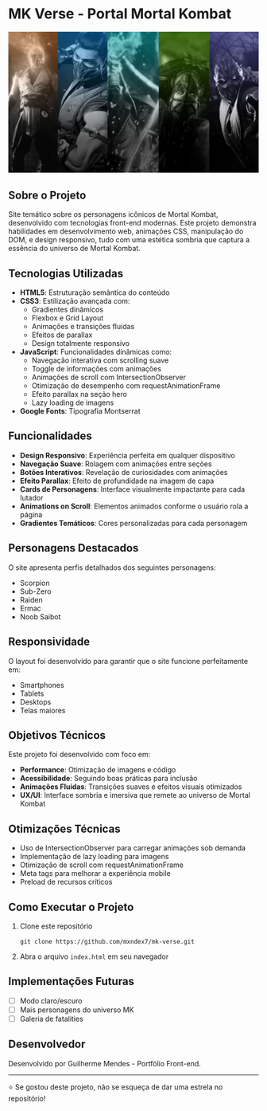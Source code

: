 # MK Verse - Portal Mortal Kombat

![Preview do Site](assets/capa.jpg)

## Sobre o Projeto

Site temático sobre os personagens icônicos de Mortal Kombat, desenvolvido com tecnologias front-end modernas. Este projeto demonstra habilidades em desenvolvimento web, animações CSS, manipulação do DOM, e design responsivo, tudo com uma estética sombria que captura a essência do universo de Mortal Kombat.

## Tecnologias Utilizadas

- **HTML5**: Estruturação semântica do conteúdo
- **CSS3**: Estilização avançada com:
  - Gradientes dinâmicos
  - Flexbox e Grid Layout
  - Animações e transições fluidas
  - Efeitos de parallax
  - Design totalmente responsivo
- **JavaScript**: Funcionalidades dinâmicas como:
  - Navegação interativa com scrolling suave
  - Toggle de informações com animações
  - Animações de scroll com IntersectionObserver
  - Otimização de desempenho com requestAnimationFrame
  - Efeito parallax na seção hero
  - Lazy loading de imagens
- **Google Fonts**: Tipografia Montserrat

## Funcionalidades

- **Design Responsivo**: Experiência perfeita em qualquer dispositivo
- **Navegação Suave**: Rolagem com animações entre seções
- **Botões Interativos**: Revelação de curiosidades com animações
- **Efeito Parallax**: Efeito de profundidade na imagem de capa
- **Cards de Personagens**: Interface visualmente impactante para cada lutador
- **Animations on Scroll**: Elementos animados conforme o usuário rola a página
- **Gradientes Temáticos**: Cores personalizadas para cada personagem

## Personagens Destacados

O site apresenta perfis detalhados dos seguintes personagens:
- Scorpion
- Sub-Zero
- Raiden
- Ermac
- Noob Saibot

## Responsividade

O layout foi desenvolvido para garantir que o site funcione perfeitamente em:
- Smartphones
- Tablets
- Desktops
- Telas maiores

## Objetivos Técnicos

Este projeto foi desenvolvido com foco em:
- **Performance**: Otimização de imagens e código
- **Acessibilidade**: Seguindo boas práticas para inclusão
- **Animações Fluidas**: Transições suaves e efeitos visuais otimizados
- **UX/UI**: Interface sombria e imersiva que remete ao universo de Mortal Kombat

## Otimizações Técnicas

- Uso de IntersectionObserver para carregar animações sob demanda
- Implementação de lazy loading para imagens
- Otimização de scroll com requestAnimationFrame
- Meta tags para melhorar a experiência mobile
- Preload de recursos críticos

## Como Executar o Projeto

1. Clone este repositório
   ```
   git clone https://github.com/mxndex7/mk-verse.git
   ```
2. Abra o arquivo `index.html` em seu navegador
   
## Implementações Futuras

- [ ] Modo claro/escuro
- [ ] Mais personagens do universo MK
- [ ] Galeria de fatalities

## Desenvolvedor

Desenvolvido por Guilherme Mendes - Portfólio Front-end.

---

⭐ Se gostou deste projeto, não se esqueça de dar uma estrela no repositório!
